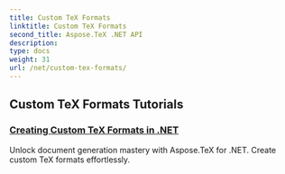 ```yaml
---
title: Custom TeX Formats
linktitle: Custom TeX Formats
second_title: Aspose.TeX .NET API
description: 
type: docs
weight: 31
url: /net/custom-tex-formats/
---
```


## Custom TeX Formats Tutorials
### [Creating Custom TeX Formats in .NET](./create-custom-tex-formats/)
Unlock document generation mastery with Aspose.TeX for .NET. Create custom TeX formats effortlessly.